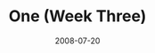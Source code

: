 ---
layout: music 
title: "One (Week Three)"
series: "One"
date: 2008-07-20 
description: "Chuck Mingo discusses grace and how the church can be \"one.\""
audio: "http://s3.amazonaws.com/crossroadsaudiomessages/One-3.mp3"
audio-duration: "27:50"
src: "http://www.crossroads.net/players/media/series/one-banner.gif"
---